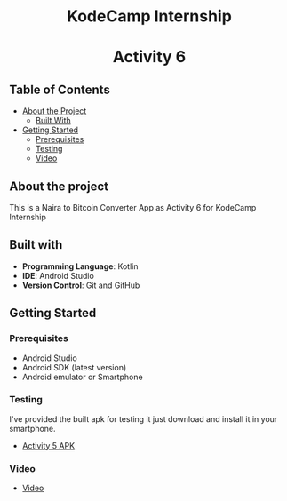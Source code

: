 # <div align="center">KodeCamp Internship</div>

# <div align="center">Activity 6</div>




## Table of Contents

* [About the Project](#about-the-project)
  * [Built With](#built-with)
* [Getting Started](#getting-started)
  * [Prerequisites](#prerequisites)
  * [Testing](#testing)
  * [Video](#video)  


## About the project
This is a Naira to Bitcoin Converter App as Activity 6 for KodeCamp Internship
 
 ## Built with
 
- **Programming Language**: Kotlin
- **IDE**: Android Studio
- **Version Control**: Git and GitHub


## Getting Started

### Prerequisites   
 * Android Studio
 * Android SDK (latest version)
 * Android emulator or Smartphone


### Testing
I've provided the built apk for testing it just download and install it in your smartphone.

 * [Activity 5 APK](https://github.com/bingJunior/Bitcoin_Converter/tree/master/apk)

### Video

 * [Video](https://github.com/bingJunior/Bitcoin_Converter/tree/master/video)
